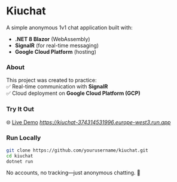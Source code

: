 # Kiuchat  

A simple anonymous 1v1 chat application built with:  
- **.NET 8 Blazor** (WebAssembly)  
- **SignalR** (for real-time messaging)  
- **Google Cloud Platform** (hosting)  

### About  
This project was created to practice:  
✅ Real-time communication with **SignalR**  
✅ Cloud deployment on **Google Cloud Platform (GCP)**  

### Try It Out  
🌐 [Live Demo](#) *https://kiuchat-374314531996.europe-west3.run.app*  

### Run Locally  
```bash
git clone https://github.com/yourusername/kiuchat.git
cd kiuchat
dotnet run
```
No accounts, no tracking—just anonymous chatting. 🚀
